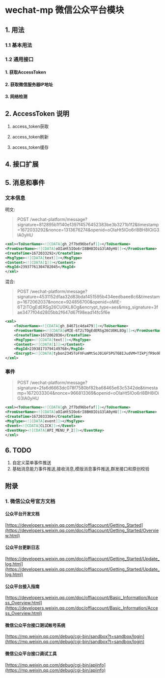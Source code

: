 # wechat-mp 微信公众平台模块

## 1. 用法

<!-- 罗列各接口的使用API -->

### 1.1 基本用法

### 1.2 通用接口

#### 1. 获取AccessToken

#### 2. 获取微信服务器IP地址

#### 3. 网络检测

## 2. AccessToken 说明

1. access_token获取

2. access_token刷新

3. access_token缓存

## 4. 接口扩展

## 5. 消息和事件

### 文本信息

明文:
> POST /wechat-platform/message?signature=812895b1f140e1397f4576452383be3b3271b1f2&timestamp=1672033292&nonce=1313676274&openid=oOIaHt5IOo6rI8BH8IOiG3lA0yHU
```xml
<xml><ToUserName><![CDATA[gh_2f7bd96befaf]]></ToUserName>
<FromUserName><![CDATA[oOIaHt5IOo6rI8BH8IOiG3lA0yHU]]></FromUserName>
<CreateTime>1672033292</CreateTime>
<MsgType><![CDATA[text]]></MsgType>
<Content><![CDATA[1]]></Content>
<MsgId>23937761304782045</MsgId>
</xml>
```
混合:
> POST /wechat-platform/message?signature=4531152dfaa32d83bda1451595b434eedbaee8c6&timestamp=1672062037&nonce=924856700&openid=oMIE-6T2iTOgEdERSg26CU0KL8Og&encrypt_type=aes&msg_signature=3fae3477f04d2805bb2f647d67f98ead14fc5f6e
```xml
<xml>
    <ToUserName><![CDATA[gh_84671c4da479]]></ToUserName>
    <FromUserName><![CDATA[oMIE-6T2iTOgEdERSg26CU0KL8Og]]></FromUserName>
    <CreateTime>1672062036</CreateTime>
    <MsgType><![CDATA[text]]></MsgType>
    <Content><![CDATA[1]]></Content>
    <MsgId>23938173794149768</MsgId>
    <Encrypt><![CDATA[tybon2345ToFXFumMtSoJ0i6F5PGT6BIJudVM+TIkPjfR9o9hrsyVa7yGcWIBpeaK57/mDXfYSNSgjmzfk5AecAMvDb7blMwc1wNEGwvOsh7LkfX+8jT/8SyQ3o5BvUi/0maQBtuQQ9L5REk829Oj0zpXsxwaCEX2kQrJ3AMA7/wwom+u9UXstEQzIbMyC20zxlx9/kzGQEqmME3xhBhBvBH5TCQO7foUMTb+7xZNNbzraBMWwsz+orXNvNMliqiAPcJIRJBeh7OCwi5wssrO2ujtiTrG5uln0/0uNBaIWTKSR7yI1Ddnfd4c7gR1Q2N/Uyz0+TRGDeJsnd/jB5Qn6Ur10eAEyxL+uwHbjXemMntHRHad3CtsD2+3wV3VQL4jBC6bCYJp9TrEiCsYn/eqrSceDLWu54li8iN+RS7B4U=]]></Encrypt>
</xml>
```

### 事件
> POST /wechat-platform/message?signature=2fa6d6663dc078f7580bf82ba68465e63c5342de&timestamp=1672033304&nonce=966813369&openid=oOIaHt5IOo6rI8BH8IOiG3lA0yHU
```xml
<xml><ToUserName><![CDATA[gh_2f7bd96befaf]]></ToUserName>
<FromUserName><![CDATA[oOIaHt5IOo6rI8BH8IOiG3lA0yHU]]></FromUserName>
<CreateTime>1672033304</CreateTime>
<MsgType><![CDATA[event]]></MsgType>
<Event><![CDATA[CLICK]]></Event>
<EventKey><![CDATA[API_MENU_P_2]]></EventKey>
</xml>

```
## 6. TODO

1. 自定义菜单事件推送
2. 基础消息能力事件推送,接收消息,模版消息事件推送,群发接口和原创校验

## 附录

### 1. 微信公众号官方文档

#### 公众平台开发文档

[https://developers.weixin.qq.com/doc/offiaccount/Getting_Started](https://developers.weixin.qq.com/doc/offiaccount/Getting_Started/Overview.html)

#### 公众平台更新日志

[https://developers.weixin.qq.com/doc/offiaccount/Getting_Started/Update_log.html](https://developers.weixin.qq.com/doc/offiaccount/Getting_Started/Update_log.html)

#### 公众平台接入指南

[https://developers.weixin.qq.com/doc/offiaccount/Basic_Information/Access_Overview.html](https://developers.weixin.qq.com/doc/offiaccount/Basic_Information/Access_Overview.html)

#### 微信公众平台接口测试帐号系统

[https://mp.weixin.qq.com/debug/cgi-bin/sandbox?t=sandbox/login](https://mp.weixin.qq.com/debug/cgi-bin/sandbox?t=sandbox/login)

#### 微信公众平台接口调试工具

[https://mp.weixin.qq.com/debug/cgi-bin/apiinfo](https://mp.weixin.qq.com/debug/cgi-bin/apiinfo)